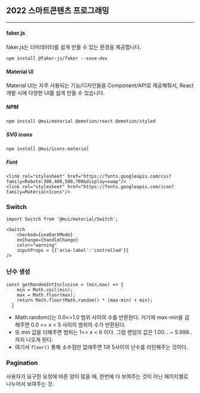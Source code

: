 ## 2022 스마트콘텐츠 프로그래밍
---

#### faker.js
faker.js는 더미데이터를 쉽게 만들 수 있는 환경을 제공합니다.
```
npm install @faker-js/faker --save-dev
```

#### Material UI
Material UI는 자주 사용되는 기능/디자인들을 Component/API로 제공해줘서, React 개발 시에 다양한 UI를 쉽게 만들 수 있습니다. 
##### NPM
```
npm install @mui/material @emotion/react @emotion/styled
```

##### SVG icons
```
npm install @mui/icons-material
```

##### Font
```
<link rel="stylesheet" href="https://fonts.googleapis.com/css?family=Roboto:300,400,500,700&display=swap"/>
<link rel="stylesheet" href="https://fonts.googleapis.com/icon?family=Material+Icons"/>
```


### Switch
```
import Switch from '@mui/material/Switch';
```

```
<Switch
    checked={useDarkMode}
    onChange={handleChange}
    color="warning"
    inputProps = {{'aria-label':'controlled'}}
/>
```

### 난수 생성
```
const getRandomIntInclusive = (min,max) => {
    min = Math.ceil(min);
    max = Math.floor(max);
    return Math.floor(Math.random() * (max-min) + min);
  }
```
- Math.random()는 0.0<=1.0 범위 사이의 수를 반환한다. 거기에 max-min을 곱해주면 0.0 <= x < 5 사이의 범위의 수가 반환된다.
- 또 min 값을 더해주면 범위는 1<= x < 6 이다. 그럼 랜덤의 값은 1.00... ~ 5.999.. 까지 나오게 된다. 
- 여기서 <code>floor()</code> 통해 소수점만 없애주면 1과 5사이의 난수를 리턴해주는 것이다.

### Pagination 
사용자가 요구한 요청에 따른 양이 많을 때, 한번에 다 보여주는 것이 아닌 페이지별로 나누어서 보여주는 것.